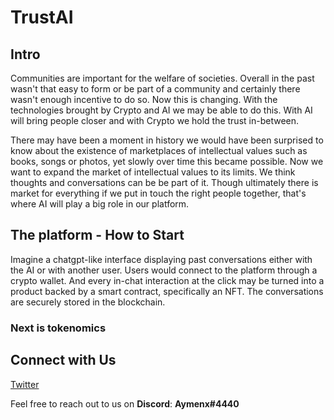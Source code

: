 # TrustAI

## Intro


Communities are important for the welfare of societies. Overall in the past wasn't that easy to form or be part of a community and certainly there wasn't enough incentive to do so. Now this is changing. With the technologies brought by Crypto and AI we may be able to do this. With AI will bring people closer and with Crypto we hold the trust in-between. 


There may have been a moment in history we would have been surprised to know about the existence of marketplaces of intellectual values such as books, songs or photos, yet slowly over time this became possible. Now we want to expand the market of intellectual values to its limits. We think thoughts and conversations can be be part of it. Though ultimately there is market for everything if we put in touch the right people together, that's where AI will play a big role in our platform.    


## The platform - How to Start

Imagine a chatgpt-like interface displaying past conversations either with the AI or with another user. Users would connect to the platform through a crypto wallet. And every in-chat interaction at the click may be turned into a product backed by a smart contract, specifically an NFT. The conversations are securely stored in the blockchain.





### Next is tokenomics



## Connect with Us

[Twitter](https://twitter.com/aymenx_ai)

Feel free to reach out to us on **Discord**: **Aymenx#4440**

